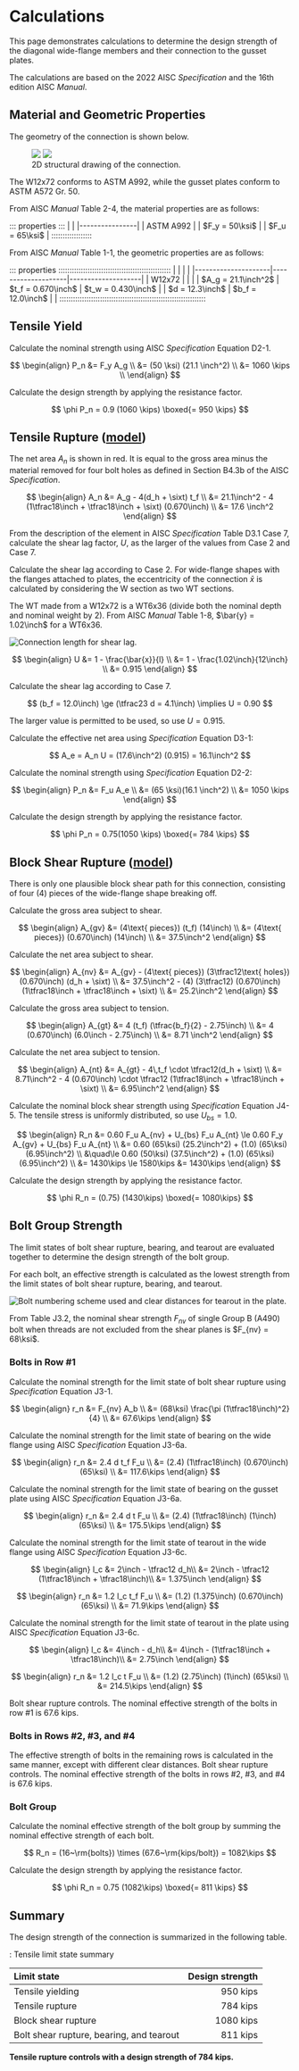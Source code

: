 Calculations
============

This page demonstrates calculations to determine the design strength of the
diagonal wide-flange members and their connection to the gusset plates.

The calculations are based on the 2022 AISC *Specification* and the 16th edition
AISC *Manual*.
$\newcommand{\inch}{~{\rm{in.}}}
 \newcommand{\kips}{~{\rm{kips}}}
 \newcommand{\ksi}{~{\rm{ksi}}}
 \newcommand{\sixt}{{\tfrac{1}{16}\inch}}$


Material and Geometric Properties
---------------------------------

The geometry of the connection is shown below.

<figure>
    <img src="./wf-truss-full.svg">
    <img src="./wf-truss-detail.svg">
    <figcaption>2D structural drawing of the connection.</figcaption>
</figure>

The W12x72 conforms to ASTM A992, while the gusset plates conform to ASTM A572
Gr. 50.

From AISC *Manual* Table 2-4, the material properties are as follows:

::: properties :::
|                |
|----------------|
| ASTM A992      |
| $F_y = 50\ksi$ |
| $F_u = 65\ksi$ |
::::::::::::::::::

From AISC *Manual* Table 1-1, the geometric properties are as follows:

::: properties ::::::::::::::::::::::::::::::::::::::::::::::::::
|                     |                    |                    |
|---------------------|--------------------|--------------------|
| W12x72              |                    |                    |
| $A_g = 21.1\inch^2$ | $t_f = 0.670\inch$ | $t_w = 0.430\inch$ |
| $d = 12.3\inch$     | $b_f = 12.0\inch$  |                    |
:::::::::::::::::::::::::::::::::::::::::::::::::::::::::::::::::


Tensile Yield
-------------

Calculate the nominal strength using AISC *Specification* Equation D2-1.

$$ \begin{align}
    P_n &= F_y A_g \\
        &= (50 \ksi) (21.1 \inch^2) \\
        &= 1060 \kips \\
\end{align} $$

Calculate the design strength by applying the resistance factor.

$$ \phi P_n = 0.9 (1060 \kips) \boxed{= 950 \kips} $$


Tensile Rupture ([model](#./Tensile-rupture))
---------------

The net area $A_n$ is shown in red. It is equal to the gross area minus the
material removed for four bolt holes as defined in Section B4.3b of the AISC
*Specification*.

$$ \begin{align}
    A_n &= A_g - 4(d_h + \sixt) t_f \\
        &= 21.1\inch^2 - 4 (1\tfrac18\inch + \tfrac18\inch + \sixt) (0.670\inch) \\
        &= 17.6 \inch^2
\end{align} $$

From the description of the element in AISC *Specification* Table D3.1 Case 7,
calculate the shear lag factor, $U$, as the larger of the values from Case 2 and
Case 7.

Calculate the shear lag according to Case 2. For wide-flange shapes with the
flanges attached to plates, the eccentricity of the connection $\bar{x}$ is
calculated by considering the W section as two WT sections.

The WT made from a W12x72 is a WT6x36 (divide both the nominal depth
and nominal weight by 2). From AISC *Manual* Table 1-8, $\bar{y} = 1.02\inch$
for a WT6x36.

![Connection length for shear lag.](./wf-truss-lag.svg)

$$ \begin{align}
    U &= 1 - \frac{\bar{x}}{l} \\
      &= 1 - \frac{1.02\inch}{12\inch} \\
      &= 0.915
\end{align} $$

Calculate the shear lag according to Case 7.

$$ (b_f = 12.0\inch) \ge (\tfrac23 d = 4.1\inch) \implies U = 0.90 $$

The larger value is permitted to be used, so use $U = 0.915$.

Calculate the effective net area using *Specification* Equation D3-1:

$$ A_e = A_n U = (17.6\inch^2) (0.915) = 16.1\inch^2 $$

Calculate the nominal strength using *Specification* Equation D2-2:

$$ \begin{align}
    P_n &= F_u A_e \\
        &= (65 \ksi)(16.1 \inch^2) \\
        &= 1050 \kips
\end{align} $$

Calculate the design strength by applying the resistance factor.

$$ \phi P_n = 0.75(1050 \kips) \boxed{= 784 \kips} $$


Block Shear Rupture ([model](#./Block-shear-rupture))
-------------------

There is only one plausible block shear path for this connection, consisting of
four (4) pieces of the wide-flange shape breaking off.

<!-- ![Highlighting a single "piece".](../assets/placeholder.png) -->

Calculate the gross area subject to shear.

$$ \begin{align}
    A_{gv} &= (4\text{ pieces}) (t_f) (14\inch) \\
           &= (4\text{ pieces}) (0.670\inch) (14\inch) \\
           &= 37.5\inch^2
\end{align} $$

Calculate the net area subject to shear.

$$ \begin{align}
    A_{nv} &= A_{gv} - (4\text{ pieces}) (3\tfrac12\text{ holes}) (0.670\inch) (d_h + \sixt) \\
           &= 37.5\inch^2 - (4) (3\tfrac12) (0.670\inch) (1\tfrac18\inch + \tfrac18\inch + \sixt) \\
           &= 25.2\inch^2
\end{align} $$

Calculate the gross area subject to tension.

$$ \begin{align}
    A_{gt} &= 4 (t_f) (\tfrac{b_f}{2} - 2.75\inch) \\
           &= 4 (0.670\inch) (6.0\inch - 2.75\inch) \\
           &= 8.71 \inch^2
\end{align} $$

Calculate the net area subject to tension.

$$ \begin{align}
    A_{nt} &= A_{gt} - 4\,t_f \cdot \tfrac12(d_h + \sixt) \\
           &= 8.71\inch^2 - 4 (0.670\inch) \cdot \tfrac12 (1\tfrac18\inch + \tfrac18\inch + \sixt) \\
           &= 6.95\inch^2
\end{align} $$

Calculate the nominal block shear strength using *Specification* Equation J4-5.
The tensile stress is uniformly distributed, so use $U_{bs} = 1.0$.

$$ \begin{align}
    R_n &= 0.60 F_u A_{nv} + U_{bs} F_u A_{nt} \le 0.60 F_y A_{gv} + U_{bs} F_u A_{nt} \\
        &= 0.60 (65\ksi) (25.2\inch^2) + (1.0) (65\ksi) (6.95\inch^2) \\
            &\quad\le
            0.60 (50\ksi) (37.5\inch^2) + (1.0) (65\ksi) (6.95\inch^2) \\
        &= 1430\kips \le 1580\kips
        &= 1430\kips
\end{align} $$

Calculate the design strength by applying the resistance factor.

$$ \phi R_n = (0.75) (1430\kips) \boxed{= 1080\kips} $$


Bolt Group Strength
-------------------
The limit states of bolt shear rupture, bearing, and tearout are evaluated
together to determine the design strength of the bolt group.

For each bolt, an effective strength is calculated as the lowest strength
from the limit states of bolt shear rupture, bearing, and tearout.

![Bolt numbering scheme used and clear distances for tearout in the plate.](./wf-truss-bolts.svg)

From Table J3.2, the nominal shear strength $F_{nv}$ of single Group B (A490)
bolt when threads are not excluded from the shear planes is $F_{nv} = 68\ksi$.

### Bolts in Row #1

Calculate the nominal strength for the limit state of bolt shear rupture using
*Specification* Equation J3-1.

$$ \begin{align}
    r_n &= F_{nv} A_b \\
        &= (68\ksi) \frac{\pi (1\tfrac18\inch)^2}{4} \\
        &= 67.6\kips
\end{align} $$

Calculate the nominal strength for the limit state of bearing on the wide flange
using AISC *Specification* Equation J3-6a.

$$ \begin{align}
    r_n &= 2.4 d t_f F_u \\
        &= (2.4) (1\tfrac18\inch) (0.670\inch) (65\ksi) \\
        &= 117.6\kips
\end{align} $$

Calculate the nominal strength for the limit state of bearing on the gusset plate
using AISC *Specification* Equation J3-6a.

$$ \begin{align}
    r_n &= 2.4 d t F_u \\
        &= (2.4) (1\tfrac18\inch) (1\inch) (65\ksi) \\
        &= 175.5\kips
\end{align} $$

Calculate the nominal strength for the limit state of tearout in the wide flange
using AISC *Specification* Equation J3-6c.

$$ \begin{align}
    l_c &= 2\inch - \tfrac12 d_h\\
        &= 2\inch - \tfrac12 (1\tfrac18\inch + \tfrac18\inch)\\
        &= 1.375\inch
\end{align} $$

$$ \begin{align}
    r_n &= 1.2 l_c t_f F_u \\
        &= (1.2) (1.375\inch) (0.670\inch) (65\ksi) \\
        &= 71.9\kips
\end{align} $$

Calculate the nominal strength for the limit state of tearout in the plate
using AISC *Specification* Equation J3-6c.

$$ \begin{align}
    l_c &= 4\inch - d_h\\
        &= 4\inch - (1\tfrac18\inch + \tfrac18\inch)\\
        &= 2.75\inch
\end{align} $$

$$ \begin{align}
    r_n &= 1.2 l_c t F_u \\
        &= (1.2) (2.75\inch) (1\inch) (65\ksi) \\
        &= 214.5\kips
\end{align} $$

Bolt shear rupture controls. The nominal effective strength of the bolts in row #1 is 67.6 kips.

### Bolts in Rows #2, #3, and #4

The effective strength of bolts in the remaining rows is calculated in the same manner,
except with different clear distances. Bolt shear rupture controls.
The nominal effective strength of the bolts in rows #2, #3, and #4 is 67.6 kips.

### Bolt Group

Calculate the nominal effective strength of the bolt group by summing the
nominal effective strength of each bolt.

$$ R_n = (16~\rm{bolts}) \times (67.6~\rm{kips/bolt}) = 1082\kips $$

Calculate the design strength by applying the resistance factor.

$$ \phi R_n = 0.75 (1082\kips) \boxed{= 811 \kips} $$


Summary
-------

The design strength of the connection is summarized in the following table.

: Tensile limit state summary

| Limit state                               | Design strength |
|:------------------------------------------|----------------:|
| Tensile yielding                          |        950 kips |
| Tensile rupture                           |        784 kips |
| Block shear rupture                       |       1080 kips |
| Bolt shear rupture, bearing, and tearout  |        811 kips |

**Tensile rupture controls with a design strength of 784 kips.**
